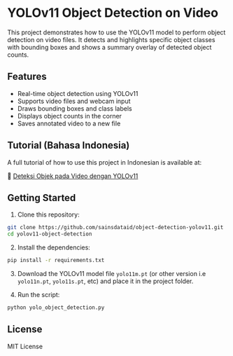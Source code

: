 # YOLOv11 Object Detection on Video

This project demonstrates how to use the YOLOv11 model to perform object detection on video files. It detects and highlights specific object classes with bounding boxes and shows a summary overlay of detected object counts.

## Features

- Real-time object detection using YOLOv11
- Supports video files and webcam input
- Draws bounding boxes and class labels
- Displays object counts in the corner
- Saves annotated video to a new file

## Tutorial (Bahasa Indonesia)

A full tutorial of how to use this project in Indonesian is available at:

🔗 [Deteksi Objek pada Video dengan YOLOv11](https://sainsdata.id/machine-learning/12534/deteksi-objek-pada-video-dengan-yolov11/)

## Getting Started

1. Clone this repository:

```bash
git clone https://github.com/sainsdataid/object-detection-yolov11.git
cd yolov11-object-detection
```

2. Install the dependencies:

```bash
pip install -r requirements.txt
```

3. Download the YOLOv11 model file `yolo11m.pt` (or other version i.e `yolo11n.pt`, `yolo11s.pt`, etc) and place it in the project folder.

4. Run the script:

```bash
python yolo_object_detection.py
```

## License

MIT License
